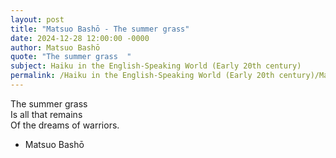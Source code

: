 ```yaml
---
layout: post
title: "Matsuo Bashō - The summer grass"
date: 2024-12-28 12:00:00 -0000
author: Matsuo Bashō
quote: "The summer grass  "
subject: Haiku in the English-Speaking World (Early 20th century)
permalink: /Haiku in the English-Speaking World (Early 20th century)/Matsuo Bashō/Matsuo Bashō - The summer grass
---
```


The summer grass  
Is all that remains  
Of the dreams of warriors.

- Matsuo Bashō
